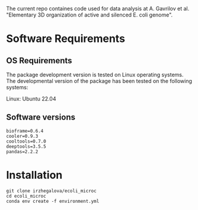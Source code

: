 The current repo containes code used for data analysis at A. Gavrilov et al. "Elementary 3D organization of active and silenced E. coli genome".

# Software Requirements
## OS Requirements

The package development version is tested on Linux operating systems. The developmental version of the package has been tested on the following systems:

Linux: Ubuntu 22.04

## Software versions
```
bioframe=0.6.4
cooler=0.9.3
cooltools=0.7.0
deeptools=3.5.5
pandas=2.2.2
```

# Installation
```
git clone irzhegalova/ecoli_microc
cd ecoli_microc
conda env create -f environment.yml
```
